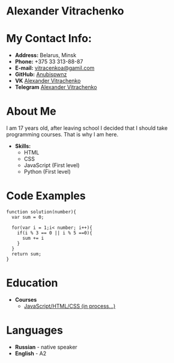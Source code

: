 # Alexander Vitrachenko
# My Contact Info:

* **Address:** Belarus, Minsk
* **Phone:** +375 33 313-88-87
* **E-mail:** [vitracenkoa@gamil.com](Vitracenkoa@gamil.com)
* **GitHub:** [Anubispwnz](https://github.com/Anubispwnz)
* **VK** [Alexander Vitrachenko](https://vk.com/anubispwnz)
* **Telegram** [Alexander Vitrachenko](https://t.me/anub1spwnz)

# About Me
I am 17 years old, after leaving school I decided that I should take programming courses. That is why I am here.
* **Skills:**
    * HTML
    * CSS
    * JavaScript (First level)
    * Python (First level)

# Code Examples

```
function solution(number){
  var sum = 0;
  
  for(var i = 1;i< number; i++){
    if(i % 3 == 0 || i % 5 ==0){
      sum += i
    }
  }
  return sum;
}
```

# Education

* **Courses**
    * [JavaScript/HTML/CSS (in process…)](https://ru.code-basics.com/)
# Languages

* **Russian** - native speaker
* **English** - A2
